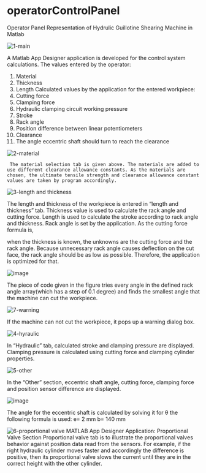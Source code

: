 # operatorControlPanel
Operator Panel Representation of Hydrulic Guillotine Shearing Machine in Matlab
 
 ![1-main](https://user-images.githubusercontent.com/53571773/124385887-64fcb480-dce0-11eb-9a74-a0d5287b6faf.JPG)
 
        
A Matlab App Designer application is developed for the control system calculations. 
The values entered by the operator:
1.	Material
2.	Thickness
3.	Length
Calculated values by the application for the entered workpiece:
1.	Cutting force
2.	Clamping force
3.	Hydraulic clamping circuit working pressure
4.	Stroke
5.	Rack angle
6.	Position difference between linear potentiometers
7.	Clearance
8.	The angle eccentric shaft should turn to reach the clearance


![2-material](https://user-images.githubusercontent.com/53571773/124385897-70e87680-dce0-11eb-9c41-aae013021920.JPG)

     The material selection tab is given above. The materials are added to use different clearance allowance constants. As the materials are chosen, the ultimate tensile strength and clearance allowance constant values are taken by program accordingly.
     
 ![3-length and thickness](https://user-images.githubusercontent.com/53571773/124385913-8198ec80-dce0-11eb-8559-60f3105016a1.JPG)
       
The length and thickness of the workpiece is entered in “length and thickness” tab. Thickness value is used to calculate the rack angle and cutting force. Length is used to calculate the stroke according to rack angle and thickness.
Rack angle is set by the application. As the cutting force formula is,
 
when the thickness is known, the unknowns are the cutting force and the rack angle. Because unnecessary rack angle causes deflection on the cut face, the rack angle should be as low as possible. Therefore, the application is optimized for that. 

![image](https://user-images.githubusercontent.com/53571773/124385941-94132600-dce0-11eb-89b9-0ffb33d5764c.png)
       
The piece of code given in the figure tries every angle in the defined rack angle array(which has a step of 0.1 degree) and finds the smallest angle that the machine can cut the workpiece. 

![7-warning](https://user-images.githubusercontent.com/53571773/124385992-c755b500-dce0-11eb-97c9-0fe495d0d1cc.JPG)
        
If the machine can not cut the workpiece, it pops up a warning dialog box.

![4-hyraulic](https://user-images.githubusercontent.com/53571773/124386004-d9375800-dce0-11eb-967f-74e1290298b1.JPG)
        
In “Hydraulic” tab, calculated stroke and clamping pressure are displayed. Clamping pressure is calculated using cutting force and clamping cylinder properties. 

![5-other](https://user-images.githubusercontent.com/53571773/124386016-e48a8380-dce0-11eb-9e13-65d09b58bda9.JPG)
        
In the “Other” section, eccentric shaft angle, cutting force, clamping force and position sensor difference are displayed. 

![image](https://user-images.githubusercontent.com/53571773/124386047-02f07f00-dce1-11eb-843d-1a524b6841a2.png)
        
The angle for the eccentric shaft is calculated by solving it for θ the following formula is used:
 e= 2 mm
b= 140 mm
 
![6-proportional valve](https://user-images.githubusercontent.com/53571773/124386025-ef451880-dce0-11eb-8d68-6a44fb5466d9.JPG)
        MATLAB App Designer Application: Proportional Valve Section
Proportional valve tab is to illustrate the proportional valves behavior against position data read from the sensors. For example, if the right hydraulic cylinder moves faster and accordingly the difference is positive, then its proportional valve slows the current until they are in the correct height with the other cylinder.

